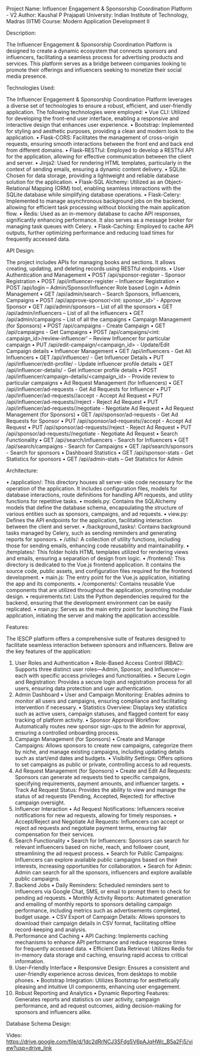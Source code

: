 Project Name: Influencer Engagement & Sponsorship Coordination Platform - V2
Author:
Kaushal P Prajapati
University: Indian Institute of Technology, Madras (IITM)
Course: Modern Application Development II

Description:

The Influencer Engagement & Sponsorship Coordination Platform is designed to create a dynamic ecosystem that connects sponsors and influencers, facilitating a seamless process for advertising products and services. This platform serves as a bridge between companies looking to promote their offerings and influencers seeking to monetize their social media presence.

Technologies Used:

The Influencer Engagement & Sponsorship Coordination Platform leverages a diverse set of technologies to ensure a robust, efficient, and user-friendly application. The following technologies were employed:
•	Vue CLI: Utilized for developing the front-end user interface, enabling a responsive and interactive design that enhances user experience.
•	Bootstrap: Implemented for styling and aesthetic purposes, providing a clean and modern look to the application.
•	Flask-CORS: Facilitates the management of cross-origin requests, ensuring smooth interactions between the front end and back end from different domains.
•	Flask-RESTful: Employed to develop a RESTful API for the application, allowing for effective communication between the client and server.
•	Jinja2: Used for rendering HTML templates, particularly in the context of sending emails, ensuring a dynamic content delivery.
•	SQLite: Chosen for data storage, providing a lightweight and reliable database solution for the application.
•	Flask-SQL Alchemy: Utilized as an Object-Relational Mapping (ORM) tool, enabling seamless interactions with the SQLite database while simplifying database operations.
•	Flask-Celery: Implemented to manage asynchronous background jobs on the backend, allowing for efficient task processing without blocking the main application flow.
•	Redis: Used as an in-memory database to cache API responses, significantly enhancing performance. It also serves as a message broker for managing task queues with Celery.
•	Flask-Caching: Employed to cache API outputs, further optimizing performance and reducing load times for frequently accessed data.

API Design:

The project includes APIs for managing books and sections. It allows creating, updating, and deleting records using RESTful endpoints. 
• User Authentication and Management
•	POST /api/sponsor-register - Sponsor Registration
•	POST /api/influencer-register – Influencer Registration
•	POST /api/login – Admin/Sponsor/Influencer Role based Login
• Admin Management
•	GET /api/admin/search – Search Sponsors, Influencers, Campaigns 
•	POST /api/approve-sponsor/<int: sponsor_id>' - Approve Sponsor
•	GET /api/admin/sponsors – List of all the sponsors
•	GET /api/admin/influencers – List of all the influencers
•	GET /api/admin/campaigns – List of all the campaigns
• Campaign Management (for Sponsors)
•	POST /api/campaigns - Create Campaign
•	GET /api/campaigns - Get Campaigns
•	POST /api/campaigns/<int: campaign_id>/review-influencer' – Review Influencer for particular campaign
•	PUT /api/edit-campaign/<campaign_id>  - Update/Edit Campaign details
• Influencer Management
•	GET /api/influencers - Get All Influencers
•	GET /api/influencer/<id> - Get Influencer Details
•	PUT /api/influencer/edit-profile/<id> - Update influencer profile details
•	GET /api/influencer-details/<id> - Get influencer profile details
•	 POST /api/influencer/campaign-details/<campaign_id> - Provide review to particular campaigns
• Ad Request Management (for Influencers)
•	GET /api/influencer/ad-requests - Get Ad Requests for Influencer
•	PUT /api/influencer/ad-requests/<id>/accept - Accept Ad Request
•	PUT /api/influencer/ad-requests/<id>/reject - Reject Ad Request
•	PUT /api/influencer/ad-requests/<id>/negotiate - Negotiate Ad Request
• Ad Request Management (for Sponsors)
•	GET /api/sponsor/ad-requests - Get Ad Requests for Sponsor
•	PUT /api/sponsor/ad-requests/<id>/accept - Accept Ad Request
•	PUT /api/sponsor/ad-requests/<id>/reject - Reject Ad Request
•	PUT /api/sponsor/ad-requests/<id>/negotiate - Negotiate Ad Request
• Search Functionality
•	GET /api/search/influencers - Search for Influencers
•	GET /api/search/campaigns - Search for Campaigns
•	GET /api/search/sponsors - Search for sponsors
• Dashboard Statistics
•	GET /api/sponsor-stats - Get Statistics for sponsors
•	GET /api/admin-stats – Get Statistics for Admin

Architecture:

•	/application/: This directory houses all server-side code necessary for the operation of the application. It includes configuration files, models for database interactions, route definitions for handling API requests, and utility functions for repetitive tasks.
•	models.py: Contains the SQLAlchemy models that define the database schema, encapsulating the structure of various entities such as sponsors, campaigns, and ad requests.
•	view.py: Defines the API endpoints for the application, facilitating interaction between the client and server.
•	/background_tasks/: Contains background tasks managed by Celery, such as sending reminders and generating reports for sponsors.
•	/utils/: A collection of utility functions, including those for sending emails, enhancing code reusability and maintainability.
•	/templates/: This folder holds HTML templates utilized for rendering views and emails, ensuring a separation of design from logic.
•	/frontend/: This directory is dedicated to the Vue.js frontend application. It contains the source code, public assets, and configuration files required for the frontend development.
•	main.js: The entry point for the Vue.js application, initiating the app and its components.
•	/components/: Contains reusable Vue components that are utilized throughout the application, promoting modular design.
•	requirements.txt: Lists the Python dependencies required for the backend, ensuring that the development environment can be easily replicated.
•	main.py: Serves as the main entry point for launching the Flask application, initiating the server and making the application accessible.

Features:

The IESCP platform offers a comprehensive suite of features designed to facilitate seamless interaction between sponsors and influencers. Below are the key features of the application:
1. User Roles and Authentication
•	Role-Based Access Control (RBAC): Supports three distinct user roles—Admin, Sponsor, and Influencer—each with specific access privileges and functionalities.
•	Secure Login and Registration: Provides a secure login and registration process for all users, ensuring data protection and user authentication.
2. Admin Dashboard
•	User and Campaign Monitoring: Enables admins to monitor all users and campaigns, ensuring compliance and facilitating intervention if necessary.
•	Statistics Overview: Displays key statistics such as active users, campaign statuses, and flagged content for easy tracking of platform activity.
•	Sponsor Approval Workflow: Automatically routes new sponsor sign-ups to the admin for approval, ensuring a controlled onboarding process.
3. Campaign Management (for Sponsors)
•	Create and Manage Campaigns: Allows sponsors to create new campaigns, categorize them by niche, and manage existing campaigns, including updating details such as start/end dates and budgets.
•	Visibility Settings: Offers options to set campaigns as public or private, controlling access to ad requests.
4. Ad Request Management (for Sponsors)
•	Create and Edit Ad Requests: Sponsors can generate ad requests tied to specific campaigns, specifying requirements, payment amounts, and influencer targets.
•	Track Ad Request Status: Provides the ability to view and manage the status of ad requests (Pending, Accepted, Rejected) for effective campaign oversight.
5. Influencer Interaction
•	Ad Request Notifications: Influencers receive notifications for new ad requests, allowing for timely responses.
•	Accept/Reject and Negotiate Ad Requests: Influencers can accept or reject ad requests and negotiate payment terms, ensuring fair compensation for their services.
6. Search Functionality
•	Search for Influencers: Sponsors can search for relevant influencers based on niche, reach, and follower count, streamlining the ad request process.
•	Search for Public Campaigns: Influencers can explore available public campaigns based on their interests, increasing opportunities for collaboration.
•	Search for Admin: Admin can search for all the sponsors, influencers and explore available public campaigns.
7. Backend Jobs
•	Daily Reminders: Scheduled reminders sent to influencers via Google Chat, SMS, or email to prompt them to check for pending ad requests.
•	Monthly Activity Reports: Automated generation and emailing of monthly reports to sponsors detailing campaign performance, including metrics such as advertisements completed, budget usage.
•	CSV Export of Campaign Details: Allows sponsors to download their campaign details in CSV format, facilitating offline record-keeping and analysis.
8. Performance and Caching
•	API Caching: Implements caching mechanisms to enhance API performance and reduce response times for frequently accessed data.
•	Efficient Data Retrieval: Utilizes Redis for in-memory data storage and caching, ensuring rapid access to critical information.
9. User-Friendly Interface
•	Responsive Design: Ensures a consistent and user-friendly experience across devices, from desktops to mobile phones.
•	Bootstrap Integration: Utilizes Bootstrap for aesthetically pleasing and intuitive UI components, enhancing user engagement.
10. Robust Reporting and Analytics
•	Dynamic Reporting Features: Generates reports and statistics on user activity, campaign performance, and ad request outcomes, aiding decision-making for sponsors and influencers alike.

Database Schema Design:

Video:
https://drive.google.com/file/d/1dc2dRrNCJ3SFdg5V6pAJqHWc_B5a2Fj5/view?usp=drive_link
